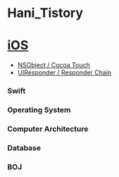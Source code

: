 # Hani_Tistory

# [iOS](https://levenshtein.tistory.com/category/iOS)
- [NSObject / Cocoa Touch](https://levenshtein.tistory.com/322)
- [UIResponder / Responder Chain](https://levenshtein.tistory.com/323)

### Swift

### Operating System

### Computer Architecture

### Database

### BOJ
